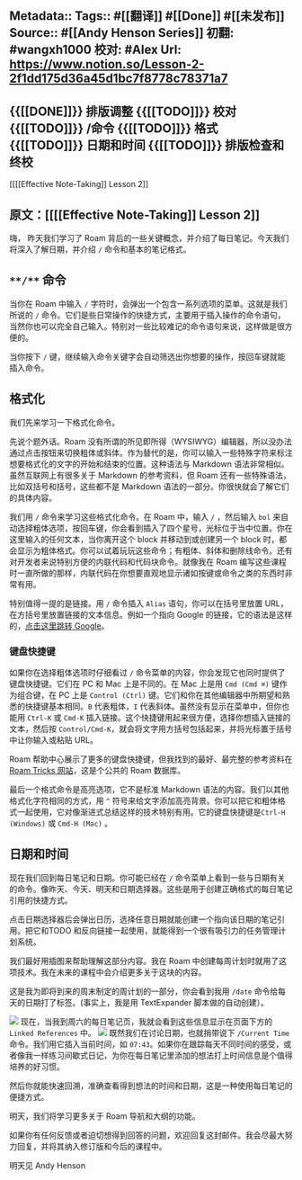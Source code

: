 Metadata::
    Tags:: #[[翻译]] #[[Done]] #[[未发布]]
    Source:: #[[Andy Henson Series]] 
    初翻: #wangxh1000
    校对: #Alex
    Url: https://www.notion.so/Lesson-2-2f1dd175d36a45d1bc7f8778c78371a7
------------------------------------------------------------------------------
{{[[DONE]]}} 排版调整
{{[[TODO]]}} 校对
    {{[[TODO]]}} /命令
    {{[[TODO]]}} 格式
    {{[[TODO]]}} 日期和时间
{{[[TODO]]}} 排版检查和终校
------------------------------------------------------------------------------
[[[[Effective Note-Taking]] Lesson 2]]

原文：[[[[Effective Note-Taking]] Lesson 2]]
------------------------------------------------------------------------------
嗨，
昨天我们学习了 Roam 背后的一些关键概念，并介绍了每日笔记。今天我们将深入了解日期，并介绍 `/` 命令和基本的笔记格式。

## `**/**` **命令**
当你在 Roam 中输入 `/` 字符时，会弹出一个包含一系列选项的菜单。这就是我们所说的 `/` 命令。它们是些日常操作的快捷方式，主要用于插入操作的命令语句，当然你也可以完全自己输入。特别对一些比较难记的命令语句来说，这样做是很方便的。

当你按下 `/` 键，继续输入命令关键字会自动筛选出你想要的操作，按回车键就能插入命令。

## **格式化**
我们先来学习一下格式化命令。

先说个题外话。Roam 没有所谓的所见即所得（WYSIWYG）编辑器，所以没办法通过点击按钮来切换粗体或斜体。作为替代的是，你可以输入一些特殊字符来标注想要格式化的文字的开始和结束的位置。这种语法与 Markdown 语法非常相似。虽然互联网上有很多关于 Markdown 的参考资料，但 Roam 还有一些特殊语法，比如双括号和括号，这些都不是 Markdown 语法的一部分。你很快就会了解它们的具体内容。

我们用 `/` 命令来学习这些格式化命令。在 Roam 中，输入 `/` ，然后输入 `bol` 来自动选择粗体选项，按回车键，你会看到插入了四个星号，光标位于当中位置。你在这里输入的任何文本，当你离开这个 block 并移动到或创建另一个 block 时，都会显示为粗体格式。你可以试着玩玩这些命令；有粗体、斜体和删除线命令。还有对开发者来说特别方便的内联代码和代码块命令。就像我在 Roam 编写这些课程时一直所做的那样，内联代码在你想要直观地显示诸如按键或命令之类的东西时非常有用。

特别值得一提的是链接。用 `/` 命令插入 `Alias` 语句，你可以在括号里放置 URL，在方括号里放置链接的文本信息。例如一个指向 Google 的链接，它的语法是这样的，[点击这里跳转 Google](https://www.google.com)。

### **键盘快捷键**
如果你在选择粗体选项时仔细看过 `/` 命令菜单的内容，你会发现它也同时提供了键盘快捷键。它们在 PC 和 Mac 上是不同的。在 Mac 上是用 `Cmd (Cmd ⌘)` 键作为组合键，在 PC 上是 `Control (Ctrl)` 键。它们和你在其他编辑器中所期望和熟悉的快捷键基本相同。`B` 代表粗体，`I` 代表斜体。虽然没有显示在菜单中，但你也能用 `Ctrl-K` 或 `Cmd-K` 插入链接。这个快捷键用起来很方便，选择你想插入链接的文本，然后按 `Control/Cmd-K`，就会将文字用方括号包括起来，并将光标置于括号中让你输入或粘贴 URL。

Roam 帮助中心展示了更多的键盘快捷键，但我找到的最好、最完整的参考资料在 [Roam Tricks 网站](https://roamresearch.com/#/app/roam-tricks/page/JvCkIiXDk)，这是个公共的 Roam 数据库。

最后一个格式命令是高亮选项，它不是标准 Markdown 语法的内容。我们以其他格式化字符相同的方式，用 `^` 符号来给文字添加高亮背景。你可以把它和粗体格式一起使用，它对像渐进式总结这样的技术特别有用。它的键盘快捷键是`Ctrl-H (Windows)` 或 `Cmd-H (Mac)` 。

## **日期和时间**
现在我们回到每日笔记和日期。你可能已经在 `/` 命令菜单上看到一些与日期有关的命令。像昨天、今天、明天和日期选择器。这些是用于创建正确格式的每日笔记引用的快捷方式。

点击日期选择器后会弹出日历，选择任意日期就能创建一个指向该日期的笔记引用。把它和TODO 和反向链接一起使用，就能得到一个很有吸引力的任务管理计划系统。

我们最好用插图来帮助理解这部分内容。我在 Roam 中创建每周计划时就用了这项技术。我在未来的课程中会介绍更多关于这块的内容。

这是我为即将到来的周末制定的周计划的一部分，你会看到我用 `/date` 命令给每天的日期打了标签。(事实上，我是用 TextExpander 脚本做的自动创建）。

![](https://firebasestorage.googleapis.com/v0/b/firescript-577a2.appspot.com/o/imgs%2Fapp%2Fvictor-wu%2FbqxMqUkOZv.png?alt=media&token=faaab452-022f-49c3-91b5-27380ccb0332)
现在，当我到周六的每日笔记页，我就会看到这些信息显示在页面下方的 `Linked References` 中。
![](https://firebasestorage.googleapis.com/v0/b/firescript-577a2.appspot.com/o/imgs%2Fapp%2Fvictor-wu%2Fa0wI1wRT27.png?alt=media&token=823f13ef-cb0b-4818-ba95-ddf8b0bb5718)
既然我们在讨论日期，也就捎带说下 `/Current Time` 命令。我们用它插入当前时间，如 `07:43`。如果你在跟踪每天不同时间的感受，或者像我一样练习间歇式日记，为你在每日笔记里添加的想法打上时间信息是个值得培养的好习惯。

然后你就能快速回溯，准确查看得到想法的时间和日期，这是一种使用每日笔记的便捷方式。

明天，我们将学习更多关于 Roam 导航和大纲的功能。

如果你有任何反馈或者迫切想得到回答的问题，欢迎回复这封邮件。我会尽最大努力回复，并将其纳入修订版和今后的课程中。

明天见
Andy Henson
